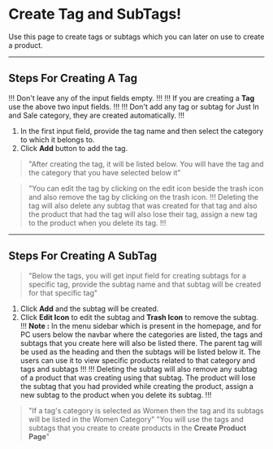 # Create Tag and SubTags!

Use this page to create tags or subtags which you can later on use to create a product.

---

## Steps For Creating A Tag
!!!
Don't leave any of the input fields empty.
!!!
!!!
If you are creating a **Tag** use the above two input fields.
!!!
!!!
Don't add any tag or subtag for Just In and Sale category, they are created automatically.
!!!

1. In the first input field, provide the tag name and then select the category to which it belongs to.
2. Click **Add** button to add the tag.

> "After creating the tag, it will be listed below. You will have the tag and the category that you have selected below it"

> "You can edit the tag by clicking on the edit icon beside the trash icon and also remove the tag by clicking on the trash icon.
!!!
Deleting the tag will also delete any subtag that was created for that tag and also the product that had the tag will also lose their tag, assign a new tag to the product when you delete its tag.
!!!
---

## Steps For Creating A SubTag
> "Below the tags, you will get input field for creating subtags for a specific tag, provide the subtag name and that subtag will be created for that specific tag"
1. Click **Add** and the subtag will be created.
2. Click **Edit Icon** to edit the subtag and **Trash Icon** to remove the subtag.
!!!
**Note :** In the menu sidebar which is present in the homepage, and for PC users below the navbar where the categories are listed, the tags and subtags that you create here will also be listed there. The parent tag will be used as the heading and then the subtags will be listed below it. The users can use it to view specific products related to that category and tags and subtags
!!!
!!!
Deleting the subtag will also remove any subtag of a product that was creating using that subtag. The product will lose the subtag that you had provided while creating the product, assign a new subtag to the product when you delete its subtag.
!!!
>"If a tag's category is selected as Women then the tag and its subtags will be listed in the Women Category"
>"You will use the tags and subtags that you create to create products in the **Create Product Page**"